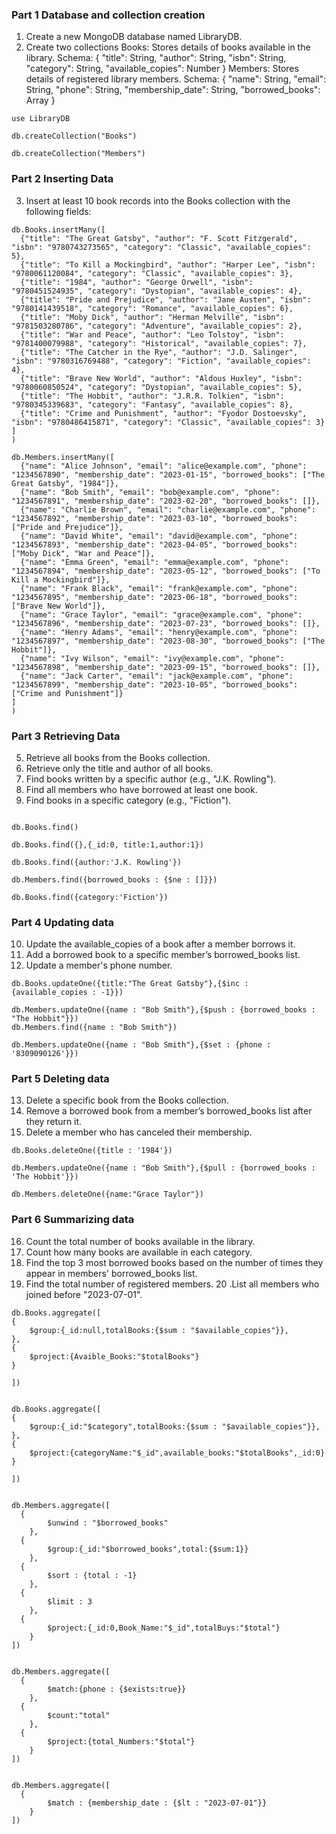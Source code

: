 ### Part 1 Database and collection creation
1. Create a new MongoDB database named LibraryDB.
2. Create two collections
Books: Stores details of books available in the library.
Schema: { "title": String, "author": String, "isbn": String, "category": String, "available_copies": Number }
Members: Stores details of registered library members.
Schema: { "name": String, "email": String, "phone": String, "membership_date": String, "borrowed_books": Array }

```
use LibraryDB

db.createCollection("Books")

db.createCollection("Members")
```

### Part 2 Inserting Data 

3. Insert at least 10 book records into the Books collection with the following fields:

```
db.Books.insertMany([
  {"title": "The Great Gatsby", "author": "F. Scott Fitzgerald", "isbn": "9780743273565", "category": "Classic", "available_copies": 5},
  {"title": "To Kill a Mockingbird", "author": "Harper Lee", "isbn": "9780061120084", "category": "Classic", "available_copies": 3},
  {"title": "1984", "author": "George Orwell", "isbn": "9780451524935", "category": "Dystopian", "available_copies": 4},
  {"title": "Pride and Prejudice", "author": "Jane Austen", "isbn": "9780141439518", "category": "Romance", "available_copies": 6},
  {"title": "Moby Dick", "author": "Herman Melville", "isbn": "9781503280786", "category": "Adventure", "available_copies": 2},
  {"title": "War and Peace", "author": "Leo Tolstoy", "isbn": "9781400079988", "category": "Historical", "available_copies": 7},
  {"title": "The Catcher in the Rye", "author": "J.D. Salinger", "isbn": "9780316769488", "category": "Fiction", "available_copies": 4},
  {"title": "Brave New World", "author": "Aldous Huxley", "isbn": "9780060850524", "category": "Dystopian", "available_copies": 5},
  {"title": "The Hobbit", "author": "J.R.R. Tolkien", "isbn": "9780345339683", "category": "Fantasy", "available_copies": 8},
  {"title": "Crime and Punishment", "author": "Fyodor Dostoevsky", "isbn": "9780486415871", "category": "Classic", "available_copies": 3}
]
)

db.Members.insertMany([
  {"name": "Alice Johnson", "email": "alice@example.com", "phone": "1234567890", "membership_date": "2023-01-15", "borrowed_books": ["The Great Gatsby", "1984"]},
  {"name": "Bob Smith", "email": "bob@example.com", "phone": "1234567891", "membership_date": "2023-02-20", "borrowed_books": []},
  {"name": "Charlie Brown", "email": "charlie@example.com", "phone": "1234567892", "membership_date": "2023-03-10", "borrowed_books": ["Pride and Prejudice"]},
  {"name": "David White", "email": "david@example.com", "phone": "1234567893", "membership_date": "2023-04-05", "borrowed_books": ["Moby Dick", "War and Peace"]},
  {"name": "Emma Green", "email": "emma@example.com", "phone": "1234567894", "membership_date": "2023-05-12", "borrowed_books": ["To Kill a Mockingbird"]},
  {"name": "Frank Black", "email": "frank@example.com", "phone": "1234567895", "membership_date": "2023-06-18", "borrowed_books": ["Brave New World"]},
  {"name": "Grace Taylor", "email": "grace@example.com", "phone": "1234567896", "membership_date": "2023-07-23", "borrowed_books": []},
  {"name": "Henry Adams", "email": "henry@example.com", "phone": "1234567897", "membership_date": "2023-08-30", "borrowed_books": ["The Hobbit"]},
  {"name": "Ivy Wilson", "email": "ivy@example.com", "phone": "1234567898", "membership_date": "2023-09-15", "borrowed_books": []},
  {"name": "Jack Carter", "email": "jack@example.com", "phone": "1234567899", "membership_date": "2023-10-05", "borrowed_books": ["Crime and Punishment"]}
]
)
```

### Part 3 Retrieving Data




5. Retrieve all books from the Books collection.
6. Retrieve only the title and author of all books.
7. Find books written by a specific author (e.g., "J.K. Rowling").
8. Find all members who have borrowed at least one book.
9. Find books in a specific category (e.g., "Fiction").

```

db.Books.find()

db.Books.find({},{_id:0, title:1,author:1})

db.Books.find({author:'J.K. Rowling'})

db.Members.find({borrowed_books : {$ne : []}})

db.Books.find({category:'Fiction'})

```


### Part 4 Updating data 

10. Update the available_copies of a book after a member borrows it.
11. Add a borrowed book to a specific member’s borrowed_books list.
12. Update a member's phone number.

```
db.Books.updateOne({title:"The Great Gatsby"},{$inc : {available_copies : -1}})

db.Members.updateOne({name : "Bob Smith"},{$push : {borrowed_books : "The Hobbit"}})
db.Members.find({name : "Bob Smith"})

db.Members.updateOne({name : "Bob Smith"},{$set : {phone : '8309090126'}})
```


### Part 5 Deleting data


13. Delete a specific book from the Books collection.
14. Remove a borrowed book from a member’s borrowed_books list after they return it.
15. Delete a member who has canceled their membership.

```
db.Books.deleteOne({title : '1984'})

db.Members.updateOne({name : "Bob Smith"},{$pull : {borrowed_books : 'The Hobbit'}})

db.Members.deleteOne({name:"Grace Taylor"})
```

### Part 6 Summarizing data

16. Count the total number of books available in the library.
17. Count how many books are available in each category.
18. Find the top 3 most borrowed books based on the number of times they appear in members' borrowed_books list.
19.  Find the total number of registered members.
20 .List all members who joined before "2023-07-01".

```
db.Books.aggregate([
{
	$group:{_id:null,totalBooks:{$sum : "$available_copies"}},
},
{
	$project:{Avaible_Books:"$totalBooks"}
}

])


db.Books.aggregate([
{
	$group:{_id:"$category",totalBooks:{$sum : "$available_copies"}},
},
{
	$project:{categoryName:"$_id",available_books:"$totalBooks",_id:0}
}

])


db.Members.aggregate([
  {
		$unwind : "$borrowed_books"
	},
  {
		$group:{_id:"$borrowed_books",total:{$sum:1}}
	},
  {
		$sort : {total : -1}
	},
  {
		$limit : 3
	},
  {
		$project:{_id:0,Book_Name:"$_id",totalBuys:"$total"}
	}
])


db.Members.aggregate([
  {
		$match:{phone : {$exists:true}}
	},
  {
		$count:"total"
	},
  {
		$project:{total_Numbers:"$total"}
	}
])


db.Members.aggregate([
  {
		$match : {membership_date : {$lt : "2023-07-01"}}
	}
])

```



